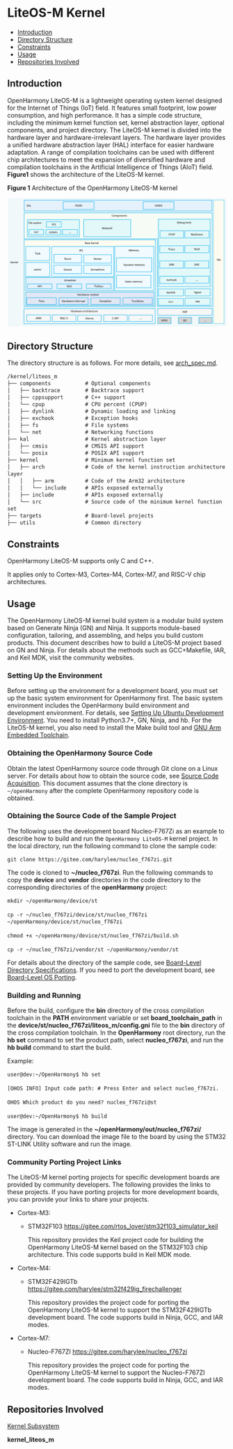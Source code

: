 # LiteOS-M Kernel<a name="EN-US_TOPIC_0000001096757661"></a>

-   [Introduction](#section11660541593)
-   [Directory Structure](#section161941989596)
-   [Constraints](#section119744591305)
-   [Usage](#section3732185231214)
-   [Repositories Involved](#section1371113476307)

## Introduction<a name="section11660541593"></a>

OpenHarmony LiteOS-M is a lightweight operating system kernel designed for the Internet of Things (IoT) field. It features small footprint, low power consumption, and high performance. It has a simple code structure, including the minimum kernel function set, kernel abstraction layer, optional components, and project directory. The LiteOS-M kernel is divided into the hardware layer and hardware-irrelevant layers. The hardware layer provides a unified hardware abstraction layer (HAL) interface for easier hardware adaptation. A range of compilation toolchains can be used with different chip architectures to meet the expansion of diversified hardware and compilation toolchains in the Artificial Intelligence of Things (AIoT) field.
**Figure1** shows the architecture of the LiteOS-M kernel.

**Figure 1** Architecture of the OpenHarmony LiteOS-M kernel<a name="fig0865152210223"></a>

![](figures/architecture-of-openharmony-the-liteos-cortex-m-kernel.png "OpenHarmony-LiteOS-M Kernel Architecture")

## Directory Structure<a name="section161941989596"></a>

The directory structure is as follows. For more details, see [arch_spec.md](arch_spec.md).

```
/kernel/liteos_m
├── components           # Optional components
│   ├── backtrace        # Backtrace support
│   ├── cppsupport       # C++ support
│   └── cpup             # CPU percent (CPUP)
│   ├── dynlink          # Dynamic loading and linking
│   ├── exchook          # Exception hooks
│   ├── fs               # File systems
│   └── net              # Networking functions
├── kal                  # Kernel abstraction layer
│   ├── cmsis            # CMSIS API support
│   └── posix            # POSIX API support
├── kernel               # Minimum kernel function set
│   ├── arch             # Code of the kernel instruction architecture layer
│   │   ├── arm          # Code of the Arm32 architecture
│   │   └── include      # APIs exposed externally
│   ├── include          # APIs exposed externally
│   └── src              # Source code of the minimum kernel function set
├── targets              # Board-level projects
├── utils                # Common directory
```

## Constraints<a name="section119744591305"></a>

OpenHarmony LiteOS-M supports only C and C++.

It applies only to Cortex-M3, Cortex-M4, Cortex-M7, and RISC-V chip architectures.

## Usage<a name="section3732185231214"></a>

The OpenHarmony LiteOS-M kernel build system is a modular build system based on Generate Ninja (GN) and Ninja. It supports module-based configuration, tailoring, and assembling, and helps you build custom products. This document describes how to build a LiteOS-M project based on GN and Ninja. For details about the methods such as GCC+Makefile, IAR, and Keil MDK, visit the community websites.

### Setting Up the Environment

Before setting up the environment for a development board, you must set up the basic system environment for OpenHarmony first. The basic system environment includes the OpenHarmony build environment and development environment. For details, see [Setting Up Ubuntu Development Environment](https://gitee.com/openharmony/docs/blob/HEAD/en/device-dev/quick-start/quickstart-lite-env-setup-linux.md). You need to install Python3.7+, GN, Ninja, and hb. For the LiteOS-M kernel, you also need to install the Make build tool and [GNU Arm Embedded Toolchain](https://developer.arm.com/tools-and-software/open-source-software/developer-tools/gnu-toolchain/gnu-rm/downloads).

### Obtaining the OpenHarmony Source Code

Obtain the latest OpenHarmony source code through Git clone on a Linux server. For details about how to obtain the source code, see [Source Code Acquisition](https://gitee.com/openharmony/docs/blob/HEAD/en/device-dev/get-code/sourcecode-acquire.md). This document assumes that the clone directory is `~/openHarmony` after the complete OpenHarmony repository code is obtained.

### Obtaining the Source Code of the Sample Project

The following uses the development board Nucleo-F767Zi as an example to describe how to build and run the `OpenHarmony LiteOS-M` kernel project. In the local directory, run the following command to clone the sample code:

```
git clone https://gitee.com/harylee/nucleo_f767zi.git
```

The code is cloned to **~/nucleo_f767zi**. Run the following commands to copy the **device** and **vendor** directories in the code directory to the corresponding directories of the **openHarmony** project:

```
mkdir ~/openHarmony/device/st

cp -r ~/nucleo_f767zi/device/st/nucleo_f767zi ~/openHarmony/device/st/nucleo_f767zi

chmod +x ~/openHarmony/device/st/nucleo_f767zi/build.sh

cp -r ~/nucleo_f767zi/vendor/st ~/openHarmony/vendor/st
```

For details about the directory of the sample code, see [Board-Level Directory Specifications](https://gitee.com/openharmony/docs/blob/HEAD/en/device-dev/porting/porting-chip-board-overview.md). If you need to port the development board, see [Board-Level OS Porting](https://gitee.com/openharmony/docs/blob/HEAD/en/device-dev/porting/porting-chip-board.md).

### Building and Running

Before the build, configure the **bin** directory of the cross compilation toolchain in the **PATH** environment variable or set **board&#95;toolchain&#95;path** in the **device/st/nucleo&#95;f767zi/liteos&#95;m/config.gni** file to the **bin** directory of the cross compilation toolchain.
In the **OpenHarmony** root directory, run the **hb set** command to set the product path, select **nucleo_f767zi**, and run the **hb build** command to start the build. 

Example:

```
user@dev:~/OpenHarmony$ hb set

[OHOS INFO] Input code path: # Press Enter and select nucleo_f767zi.

OHOS Which product do you need? nucleo_f767zi@st

user@dev:~/OpenHarmony$ hb build
```

The image is generated in the **~/openHarmony/out/nucleo&#95;f767zi/** directory. You can download the image file to the board by using the STM32 ST-LINK Utility software and run the image.

### Community Porting Project Links

The LiteOS-M kernel porting projects for specific development boards are provided by community developers. The following provides the links to these projects. If you have porting projects for more development boards, you can provide your links to share your projects.

-   Cortex-M3:

    - STM32F103 https://gitee.com/rtos_lover/stm32f103_simulator_keil

        This repository provides the Keil project code for building the OpenHarmony LiteOS-M kernel based on the STM32F103 chip architecture. This code supports build in Keil MDK mode.

-   Cortex-M4:

    - STM32F429IGTb https://gitee.com/harylee/stm32f429ig_firechallenger

        This repository provides the project code for porting the OpenHarmony LiteOS-M kernel to support the STM32F429IGTb development board. The code supports build in Ninja, GCC, and IAR modes.

-   Cortex-M7:

    - Nucleo-F767ZI https://gitee.com/harylee/nucleo_f767zi

        This repository provides the project code for porting the OpenHarmony LiteOS-M kernel to support the Nucleo-F767ZI development board. The code supports build in Ninja, GCC, and IAR modes.

## Repositories Involved<a name="section1371113476307"></a>

[Kernel Subsystem](https://gitee.com/openharmony/docs/blob/HEAD/en/readme/kernel-subsystem.md)

**kernel\_liteos\_m**
